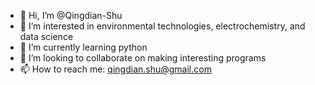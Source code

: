 - 👋 Hi, I’m @Qingdian-Shu
- 👀 I’m interested in environmental technologies, electrochemistry, and data science
- 🌱 I’m currently learning python
- 💞️ I’m looking to collaborate on making interesting programs
- 📫 How to reach me: qingdian.shu@gmail.com

<!---
Qingdian-Shu/Qingdian-Shu is a ✨ special ✨ repository because its `README.md` (this file) appears on your GitHub profile.
You can click the Preview link to take a look at your changes.
--->
